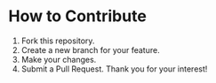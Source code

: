 # How to Contribute
1. Fork this repository.
2. Create a new branch for your feature.
3. Make your changes.
4. Submit a Pull Request.
Thank you for your interest!

